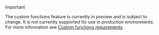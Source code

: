 > [!IMPORTANT]
> The custom functions feature is currently in preview and is subject to change. It is not currently supported for use in production environments. For more information see [Custom functions requirements](../excel/custom-functions-requirements.md).
